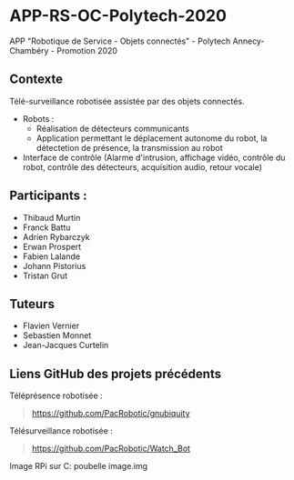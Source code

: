 # APP-RS-OC-Polytech-2020

APP "Robotique de Service - Objets connectés" - Polytech Annecy-Chambéry - Promotion 2020

## Contexte 
Télé-surveillance robotisée assistée par des objets connectés.  
* Robots :
  * Réalisation de détecteurs communicants
  * Application permettant le déplacement autonome du robot, la détectetion de présence, la transmission au robot
* Interface de contrôle (Alarme d'intrusion, affichage vidéo, contrôle du robot, contrôle des détecteurs, acquisition audio, retour vocale)

## Participants :
* Thibaud Murtin
* Franck Battu
* Adrien Rybarczyk
* Erwan Prospert
* Fabien Lalande
* Johann Pistorius
* Tristan Grut

## Tuteurs
* Flavien Vernier
* Sebastien Monnet
* Jean-Jacques Curtelin

## Liens GitHub des projets précédents
Téléprésence robotisée :
> https://github.com/PacRobotic/gnubiquity 

Télésurveillance robotisée :
> https://github.com/PacRobotic/Watch_Bot


Image RPi sur C: poubelle image.img
